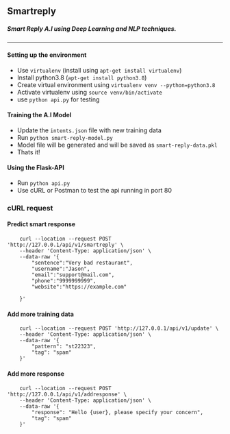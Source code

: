 ## Smartreply
##### Smart Reply A.I using Deep Learning and NLP techniques.
-----------------------------------

#### Setting up the environment 

- Use `virtualenv` (install using `apt-get install virtualenv`)
- Install python3.8 (`apt-get install python3.8`)
- Create virtual environment using `virtualenv venv --python=python3.8`
- Activate virtualenv using `source venv/bin/activate`
- use `python api.py` for testing

#### Training the A.I Model

- Update the `intents.json` file with new training data
- Run `python smart-reply-model.py`
- Model file will be generated and will be saved as `smart-reply-data.pkl`
- Thats it!

#### Using the Flask-API

- Run `python api.py`
- Use cURL or Postman to test the api running in port 80



### cURL request

#### Predict smart response
        curl --location --request POST 'http://127.0.0.1/api/v1/smartreply' \
        --header 'Content-Type: application/json' \
        --data-raw '{
            "sentence":"Very bad restaurant",
            "username":"Jason",
            "email":"support@mail.com",
            "phone":"9999999999",
            "website":"https://example.com"

        }'

#### Add more training data
        curl --location --request POST 'http://127.0.0.1/api/v1/update' \
        --header 'Content-Type: application/json' \
        --data-raw '{
            "pattern": "st22323",
            "tag": "spam"
        }'

#### Add more response
        curl --location --request POST 'http://127.0.0.1/api/v1/addresponse' \
        --header 'Content-Type: application/json' \
        --data-raw '{
            "response": "Hello {user}, please specify your concern",
            "tag": "spam"
        }'
